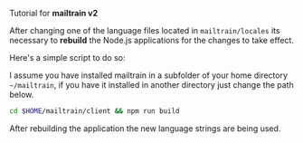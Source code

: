 Tutorial for **mailtrain v2**

After changing one of the language files located in `mailtrain/locales` its necessary to **rebuild** the Node.js applications for the changes to take effect.

Here's a simple script to do so:

I assume you have installed mailtrain in a subfolder of your home directory `~/mailtrain`, if you have it installed in another directory just change the path below.

```bash
cd $HOME/mailtrain/client && npm run build
```

After rebuilding the application the new language strings are being used.